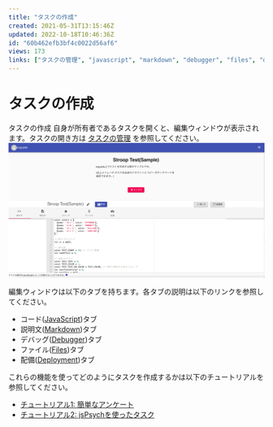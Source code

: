 ```yaml
---
title: "タスクの作成"
created: 2021-05-31T13:15:46Z
updated: 2022-10-18T10:46:36Z
id: "60b462efb3bf4c0022d56af6"
views: 173
links: ["タスクの管理", "javascript", "markdown", "debugger", "files", "deployment", "チュートリアル1:_簡単なアンケート", "チュートリアル2:_jspsychを使ったタスク"]
---
```


# タスクの作成

タスクの作成
自身が所有者であるタスクを開くと、編集ウィンドウが表示されます。タスクの開き方は [タスクの管理](タスクの管理.md) を参照してください。
![](images/60b463bd31eb15002230e67f.png)

編集ウィンドウは以下のタブを持ちます。各タブの説明は以下のリンクを参照してください。

- コード([JavaScript](JavaScript.md))タブ
- 説明文([Markdown](Markdown.md))タブ
- デバッグ([Debugger](Debugger.md))タブ
- ファイル([Files](Files.md))タブ
- 配備([Deployment](Deployment.md))タブ

これらの機能を使ってどのようにタスクを作成するかは以下のチュートリアルを参照してください。

- [チュートリアル1: 簡単なアンケート](チュートリアル1_簡単なアンケート.md)
- [チュートリアル2: jsPsychを使ったタスク](チュートリアル2_jsPsychを使ったタスク.md)
